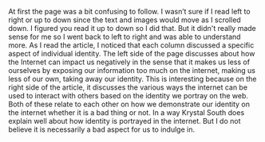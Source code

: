At first the page was a bit confusing to follow. I wasn’t sure if I read left to right or up to down since the text and images would move as I scrolled down. I figured you read it up to down so I did that. But it didn't really made sense for me so I went back to left to right and was able to understand more. As I read the article, I noticed that each column discussed a specific aspect of individual identity. The left side of the page discusses about how the Internet can impact us negatively in the sense that it makes us less of ourselves by exposing our information too much on the internet, making us less of our own,  taking away our identity. This is interesting because on the right side of the article, it discusses the various ways the internet can be used to interact with others based on the identity we portray on the web. Both of these relate to each other on how we demonstrate our identity on the internet whether it is a bad thing or not. In a way Krystal South does explain well about how identity is portrayed in the internet. But I do not believe it is necessarily a bad aspect for us to indulge in.
